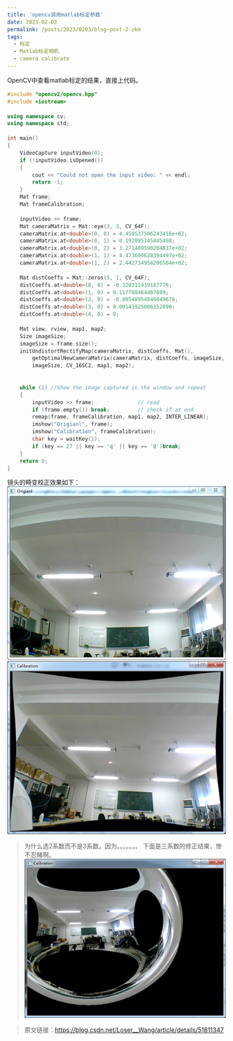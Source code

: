 ```yaml
---
title: 'opencv调用matlab标定参数'
date: 2023-02-03
permalink: /posts/2023/0203/blog-post-2-zkm
tags:
  - 标定
  - Matlab标定相机
  - camera calibrate
---
```


OpenCV中查看matlab标定的结果，直接上代码。

```C++
#include "opencv2/opencv.hpp"
#include <iostream>

using namespace cv;
using namespace std;

int main()
{
    VideoCapture inputVideo(0);
    if (!inputVideo.isOpened())
    {
        cout << "Could not open the input video: " << endl;
        return -1;
    }
    Mat frame;
    Mat frameCalibration;

    inputVideo >> frame;
    Mat cameraMatrix = Mat::eye(3, 3, CV_64F);
    cameraMatrix.at<double>(0, 0) = 4.450537506243416e+02;
    cameraMatrix.at<double>(0, 1) = 0.192095145445498;
    cameraMatrix.at<double>(0, 2) = 3.271489590204837e+02;
    cameraMatrix.at<double>(1, 1) = 4.473690628394497e+02;
    cameraMatrix.at<double>(1, 2) = 2.442734958206504e+02;

    Mat distCoeffs = Mat::zeros(5, 1, CV_64F);
    distCoeffs.at<double>(0, 0) = -0.320311439187776;
    distCoeffs.at<double>(1, 0) = 0.117708464407889;
    distCoeffs.at<double>(2, 0) = -0.00548954846049678;
    distCoeffs.at<double>(3, 0) = 0.00141925006352090;
    distCoeffs.at<double>(4, 0) = 0;

    Mat view, rview, map1, map2;
    Size imageSize;
    imageSize = frame.size();
    initUndistortRectifyMap(cameraMatrix, distCoeffs, Mat(),
        getOptimalNewCameraMatrix(cameraMatrix, distCoeffs, imageSize, 1, imageSize, 0),
        imageSize, CV_16SC2, map1, map2);


    while (1) //Show the image captured in the window and repeat
    {
        inputVideo >> frame;              // read
        if (frame.empty()) break;         // check if at end
        remap(frame, frameCalibration, map1, map2, INTER_LINEAR);
        imshow("Origianl", frame);
        imshow("Calibration", frameCalibration);
        char key = waitKey(1);
        if (key == 27 || key == 'q' || key == 'Q')break;
    }
    return 0;
}

```


镜头的畸变校正效果如下：  
![png](/images/posts/original-image.png)   
![png](/images/posts/calibration-image.png)   

>为什么选2系数而不是3系数。因为。。。。。。。
下面是三系数的修正结果，惨不忍睹啊。  
![png](/images/posts/calibration3-image.png)   

>原文链接：https://blog.csdn.net/Loser__Wang/article/details/51811347
